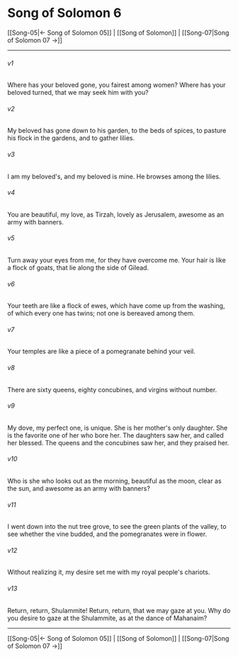 # Song of Solomon 6

[[Song-05|← Song of Solomon 05]] | [[Song of Solomon]] | [[Song-07|Song of Solomon 07 →]]
***



###### v1 
Where has your beloved gone, you fairest among women? Where has your beloved turned, that we may seek him with you? 

###### v2 
My beloved has gone down to his garden, to the beds of spices, to pasture his flock in the gardens, and to gather lilies. 

###### v3 
I am my beloved's, and my beloved is mine. He browses among the lilies. 

###### v4 
You are beautiful, my love, as Tirzah, lovely as Jerusalem, awesome as an army with banners. 

###### v5 
Turn away your eyes from me, for they have overcome me. Your hair is like a flock of goats, that lie along the side of Gilead. 

###### v6 
Your teeth are like a flock of ewes, which have come up from the washing, of which every one has twins; not one is bereaved among them. 

###### v7 
Your temples are like a piece of a pomegranate behind your veil. 

###### v8 
There are sixty queens, eighty concubines, and virgins without number. 

###### v9 
My dove, my perfect one, is unique. She is her mother's only daughter. She is the favorite one of her who bore her. The daughters saw her, and called her blessed. The queens and the concubines saw her, and they praised her. 

###### v10 
Who is she who looks out as the morning, beautiful as the moon, clear as the sun, and awesome as an army with banners? 

###### v11 
I went down into the nut tree grove, to see the green plants of the valley, to see whether the vine budded, and the pomegranates were in flower. 

###### v12 
Without realizing it, my desire set me with my royal people's chariots. 

###### v13 
Return, return, Shulammite! Return, return, that we may gaze at you. Why do you desire to gaze at the Shulammite, as at the dance of Mahanaim?

***
[[Song-05|← Song of Solomon 05]] | [[Song of Solomon]] | [[Song-07|Song of Solomon 07 →]]
